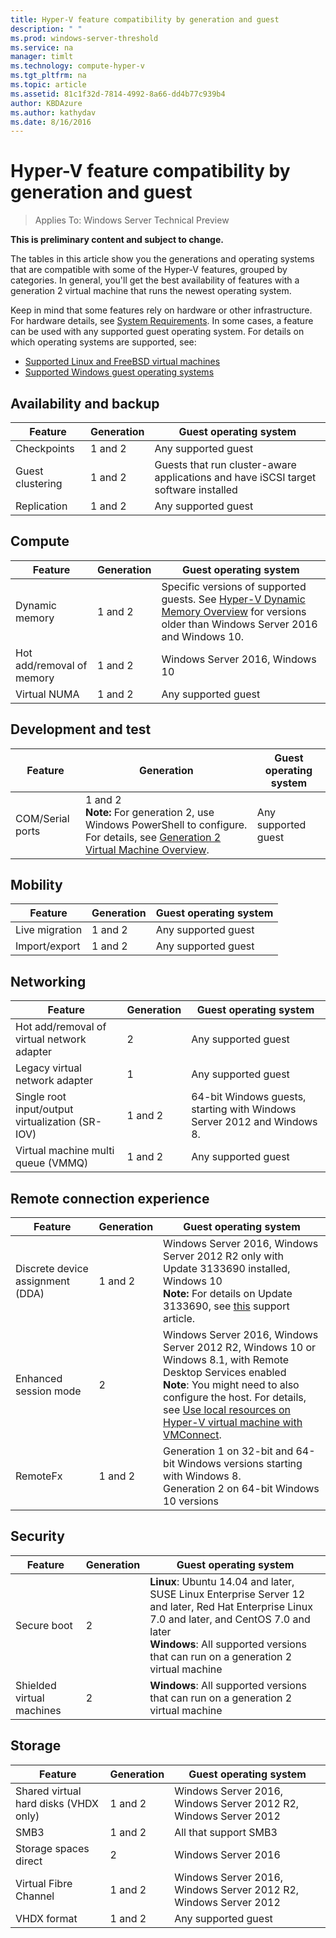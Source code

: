 ```yaml
---
title: Hyper-V feature compatibility by generation and guest
description: " "
ms.prod: windows-server-threshold
ms.service: na
manager: timlt
ms.technology: compute-hyper-v
ms.tgt_pltfrm: na
ms.topic: article
ms.assetid: 81c1f32d-7814-4992-8a66-dd4b77c939b4
author: KBDAzure
ms.author: kathydav
ms.date: 8/16/2016
---
```

# Hyper-V feature compatibility by generation and guest

>Applies To: Windows Server Technical Preview

**This is preliminary content and subject to change.**  
  
The tables in this article show you the generations and operating systems that are compatible with some of the Hyper-V features, grouped by categories. In general, you'll get the best availability of features with a generation 2 virtual machine that runs the newest operating system.  
  
Keep in mind that some features rely on hardware or other infrastructure. For hardware details, see [System Requirements](https://technet.microsoft.com/library/mt608570.aspx). In some cases, a feature can be used with any supported guest operating system. For details on which operating systems are supported, see:  
  
* [Supported Linux and FreeBSD virtual machines](https://technet.microsoft.com/library/dn531030.aspx)  
* [Supported Windows guest operating systems](https://technet.microsoft.com/library/mt126119.aspx)  
  
## Availability and backup  
  
Feature  | Generation | Guest operating system  
------------- | ------------- | -----------  
Checkpoints | 1 and 2 | Any supported guest  
Guest clustering | 1 and 2 | Guests that run cluster-aware applications and have iSCSI target software installed  
Replication | 1 and 2 | Any supported guest  
  
## Compute  
  
Feature  | Generation | Guest operating system  
------------- | ------------- | -----------  
Dynamic memory | 1 and 2 | Specific versions of supported guests. See [Hyper-V Dynamic Memory Overview](https://technet.microsoft.com/library/hh831766.aspx) for versions older than Windows Server 2016 and Windows 10.  
Hot add/removal of memory | 1 and 2 | Windows Server 2016, Windows 10  
Virtual NUMA | 1 and 2 | Any supported guest  
  
## Development and test  
Feature  | Generation | Guest operating system  
------------- | ------------- | -----------  
COM/Serial ports | 1 and 2 <br>**Note:** For generation 2, use Windows PowerShell to configure. For details, see [Generation 2 Virtual Machine Overview](https://technet.microsoft.com/library/dn282285.aspx). | Any supported guest  
  
## Mobility  
  
Feature  | Generation | Guest operating system  
------------- | ------------- | -----------  
Live migration  | 1 and 2 |  Any supported guest  
Import/export | 1 and 2 |  Any supported guest  
  
## Networking  
  
Feature  | Generation | Guest operating system  
------------- | ------------- | -----------  
Hot add/removal of virtual network adapter | 2 | Any supported guest  
Legacy virtual network adapter | 1 | Any supported guest  
Single root input/output virtualization (SR-IOV) | 1 and 2 | 64-bit Windows guests, starting with  Windows Server 2012  and Windows 8.  
Virtual machine multi queue (VMMQ) | 1 and 2  | Any supported guest  
  
## Remote connection experience  
  
Feature  | Generation | Guest operating system  
------------- | ------------- | -----------  
Discrete device assignment (DDA) | 1 and 2 | Windows Server 2016, Windows Server 2012 R2 only with Update 3133690 installed, Windows 10 <br> **Note:** For details on Update 3133690, see [this](https://support.microsoft.com/kb/3133690) support article.  
Enhanced session mode | 2 | Windows Server 2016, Windows Server 2012 R2, Windows 10 or Windows 8.1, with Remote Desktop Services enabled <br>**Note**: You might need to also configure the host. For details, see [Use local resources on Hyper-V virtual machine with VMConnect](https://technet.microsoft.com/library/dn282274.aspx).  
RemoteFx | 1 and 2 | Generation 1 on 32-bit and 64-bit Windows versions starting with Windows 8. <br> Generation 2 on 64-bit Windows 10 versions  
  
## Security  
  
Feature  | Generation | Guest operating system  
------------- | ------------- | -----------  
Secure boot | 2 | **Linux**: Ubuntu 14.04 and later, SUSE Linux Enterprise Server 12 and later, Red Hat Enterprise Linux 7.0 and later, and CentOS 7.0 and later<br>**Windows**: All supported versions that can run on a generation 2 virtual machine  
Shielded virtual machines | 2 | **Windows**: All supported versions that can run on a generation 2 virtual machine  
  
## Storage  
  
Feature  | Generation | Guest operating system  
------------- | ------------- | -----------  
Shared virtual hard disks (VHDX only) | 1 and 2  | Windows Server 2016, Windows Server 2012 R2, Windows Server 2012  
SMB3 | 1 and 2 | All that support SMB3  
Storage spaces direct | 2 | Windows Server 2016  
Virtual Fibre Channel | 1 and 2 | Windows Server 2016, Windows Server 2012 R2, Windows Server 2012  
VHDX format | 1 and 2 | Any supported guest   
  
  
  
  
    


